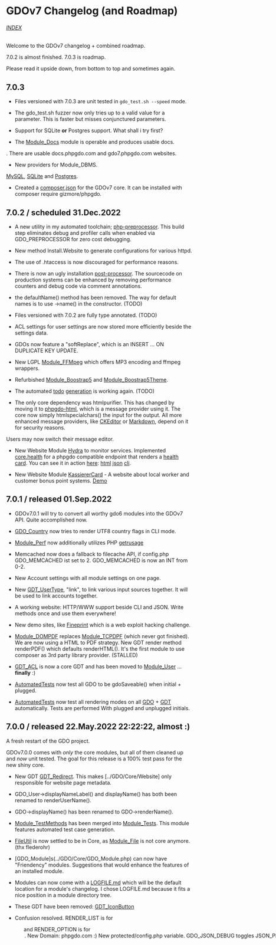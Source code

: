 # GDOv7 Changelog (and Roadmap)
###### [INDEX](./_GDO7_INDEX.md)

Welcome to the GDOv7 changelog + combined roadmap.

7.0.2 is almost finished. 7.0.3 is roadmap.

Please read it upside down, from bottom to top and sometimes again.


## 7.0.3

 - Files versioned with 7.0.3 are unit tested in `gdo_test.sh --speed` mode.
 
 - The gdo_test.sh fuzzer now only tries up to a valid value for a parameter. This is faster but misses conjunctured parameters.

 - Support for SQLite **or** Postgres support. What shall i try first?

 - The [Module_Docs](https://github.com/gizmore/phpgdo-docs) module is operable and produces usable docs.

 . There are usable docs.phpgdo.com and gdo7.phpgdo.com websites.

 - New providers for Module_DBMS.
 
 [MySQL](https://github.com/gizmore/phpgdo-dbms-mysql), [SQLite](https://github.com/gizmore/phpgdo-dbms-sqlite) and [Postgres](https://github.com/gizmore/phpgdo-dbms-postgres).
 
 - Created a [composer.json](../composer.json) for the GDOv7 core. It can be installed with composer require gizmore/phpgdo.


## 7.0.2 / scheduled 31.Dec.2022

 - A new utility in my automated toolchain; [php-preprocessor](https://github.com/gizmore/php-preprocessor). This build step eliminates debug and profiler calls when enabled via GDO_PREPROCESSOR for zero cost debugging.

 - New method Install.Website to generate configurations for various httpd.

 - The use of .htaccess is now discouraged for performance reasons.

 - There is now an ugly installation
[post-processor](https://github.com/gizmore/php-preprocessor).
The sourcecode on production systems can be enhanced by removing performance counters and debug code via comment annotations.

 - the defaultName() method has been removed. The way for default names is to use ->name() in the constructor. (TODO)

 - Files versioned with 7.0.2 are fully type annotated. (TODO)

 - ACL settings for user settings are now stored more efficiently beside the settings data.

 - GDOs now feature a "softReplace", which is an INSERT ... ON DUPLICATE KEY UPDATE.

 - New LGPL [Module_FFMpeg](https://github.com/gizmore/phpgdo-ffmpeg) which offers MP3 encoding and ffmpeg wrappers.

 - Refurbished [Module_Boostrap5](https://github.com/gizmore/phpgdo-bootstrap5) and [Module_Boostrap5Theme](https://github.com/gizmore/phpgdo-bootstrap5-theme).
 
 - The automated [todo](../gdo_todo.sh) [generation](GDO7_TODO_AUTO.md) is working again. (TODO)

 - The only core dependency was htmlpurifier. This has changed by moving it to [phpgdo-html](https://github.com/gizmore/phpgdo-html), which is a message provider using it. The core now simply htmlspecialchars() the input for the output. All more enhanced message providers, like [CKEditor](https://github.com/gizmore/phpgdo-ckeditor) or [Markdown](https://github.com/gizmore/phpgdo-markdown), depend on it for security reasons.
 
  Users may now switch their message editor.

 - New Website Module [Hydra](https://github.com/gizmore/phpgdo-hydra) to monitor services. Implemented [core.health](https://github.com/gizmore/phpgdo/blob/main/GDO/Core/Method/Health.php) for a phpgdo compatible endpoint that renders a [health card](https://github.com/gizmore/phpgdo/blob/main/GDO/Core/GDT_HealthCard.php). You can see it in action [here](https://kassierercard.org/core/health): [html](https://kassierercard.org/core/health?_fmt=html&_ajax=1) [json](https://kassierercard.org/core/health?_fmt=json) [cli](https://kassierercard.org/core/health?_fmt=cli).
 
 - New Website Module [KassiererCard](https://github.com/gizmore/phpgdo-kassierer-card) - A website about local worker and customer bonus point systems. [Demo](https://kassierercard.org)
 

## 7.0.1 / released 01.Sep.2022

 - GDOv7.0.1 will try to convert all worthy gdo6 modules into the GDOv7 API. Quite accomplished now.

 - [GDO_Country](https://github.com/gizmore/phpgdo-country/blob/main/GDO_Country.php#L93) now tries to render UTF8 country flags in CLI mode.

 - [Module_Perf](../GDO/Perf/Module_Perf.php) now additionally utilizes PHP [getrusage](https://www.php.net/manual/en/function.getrusage.php)

 - Memcached now does a fallback to filecache API, if config.php GDO_MEMCACHED ist set to 2. GDO_MEMCACHED is now an INT from 0-2.

 - New Account settings with all module settings on one page.

 - New [GDT_UserType](../GDO/User/GDT_UserType.php), "link", to link various input sources together. It will be used to link accounts together.

 - A working website: HTTP/WWW support beside CLI and JSON. Write methods once and use them everywhere!

 - New demo sites, like [Fineprint](https://fineprint.phpgdo.com) which is a web exploit hacking challenge.

 - [Module_DOMPDF](https://github.com/gizmore/phpgdo-dompdf) replaces [Module_TCPDPF](https://github.com/gizmore/phpgdo-dompdf) (which never got finished). We are now using a HTML to PDF strategy. New GDT render method renderPDF() which defaults renderHTML(). It's the first module to use composer as 3rd party library provider. (STALLED)
 
 - [GDT_ACL](../GDO/User/GDT_ACL.php) is now a core GDT and 
has been moved to
[Module_User](../GDO/User/Module_User.php) ... **finally** :)

 - [AutomatedTests](../GDO/Tests/Test/AutomatedTests)
now test all GDO to be gdoSaveable() when initial + plugged.

 - [AutomatedTests](../GDO/Tests/Test/AutomatedTests)
now test all rendering modes on all
[GDO](GDO7_GDO.md) + [GDT](GDO7_GDT.md) automatically.
Tests are performed With plugged and unplugged initials.


## 7.0.0 / released 22.May.2022 22:22:22, almost :)

A fresh restart of the GDO project.

GDOv7.0.0 comes with *only* the core modules, but all of them cleaned up and *now* unit tested. The goal for this release is a 100% test pass for the new shiny core.

 - New GDT [GDT_Redirect](../GDO/UI/GDT_Redirect.php). This makes [../GDO/Core/Website] only responsible for website page metadata.

 - GDO_User->displayNameLabel() and displayName() has both been renamed to renderUserName().
 
 - GDO->displayName() has been renamed to GDO->renderName().

 - [Module_TestMethods](https://github.com/gizmore/gdo6-test-methods) 
 has been merged into
 [Module_Tests](https://github.com/gizmore/phpgdo/tree/main/GDO/Tests).
 This module features automated test case generation.

 - [FileUtil](../GDO/Util/FileUtil.php) is now settled to be in Core, as [Module_File](https://github.com/gizmore/phpgdo-file) is not core anymore. (thx flederohr)

 - [GDO_Module]s(../GDO/Core/GDO_Module.php) can now have "Friendency" modules. Suggestions that would enhance the features of an installed module.

 - Modules can now come with a [LOGFILE.md](../GDO/Core/LOGFILE.md) which will be the default location for a module's changelog. I chose LOGFILE.md because it fits a nice position in a module directory tree.

 - These GDT have been removed: [GDT_IconButton](../)

 - Confusion resolved. RENDER_LIST is for <ul> and RENDER_OPTION is for <option>.

 - New Domain: phpgdo.com :)

 - New protected/config.php variable. GDO_JSON_DEBUG toggles JSON_PRETTY_PRINT globally. Defaults to false.

 - [Filewalker](https://github.com/gizmore/php-filewalker) is an own package now, independent from any dependency.
 
 - Support for the bower package manager has been dropped.

 - [GDO_User](../GDO/User/GDO_User.php) got these fields moved to separate modules via module setting engine; user_email, user_country, user_credits, user_gender, user_real_name, user_password and more...

 - [Module_Tests](https://github.com/gizmore/gdo6-tests) *is* now a core module. See [Module_TestMethods](https://github.com/gizmore/phpgdo-test-methods) for auto-generated testing. All test cases now pass for the very core and testing modules.

 - [Module_Cronjob](https://github.com/gizmore/phpgdo-cronjob) is *not* a core module anymore.

 - [Module_File](https://github.com/gizmore/phpgdo-file) is *not* a core module anymore. (thx flederohr)

 - [Module_CSS](https://github.com/gizmore/phpgdo-css) is *not* a core module anymore.

 - [Module_Javascript](https://github.com/gizmore/phpgdo-javascript) is *not* a core module anymore.

 - [Module_Country](https://github.com/gizmore/phpgdo-country) is *not* a core module anymore.

 - [Module_Mail](https://github.com/gizmore/phpgdo-mail) is *not* a core module anymore.
 
 - [Module_Admin](https://github.com/gizmore/gdo6-admin) *is* now a core module.
 
 - I am now making use of type annotations for scalar- and return values.

 - The core has been rewritten with better CLI and Chatbots in mind.
 
 - A slightly changed bunch of [core modules](../GDO/). As their stuff is almost always needed anyway. These do not require an additional module repository.
 
 - [Module_Websocket](../GDO/Websocket/Module Websocket.php) makes now use of the new rendering method `renderBinary` - seems perfect to fuse websocket szenarios with a binary GDT driven protocol.
 
 - There is no more global GDT_Response with hacks and quirks. Methods can return any GDT now. The response code is stored in Application.
 
 - [Module_Mail](https://github.com/gizmore/phpgdo-mail) now takes care of all email setting and configuration stuff. Users can approve emails on their behalf. No more email stuff in [Module_Account](https://github.com/gizmore/phpgdo-account) or elsewhere. Similiar goes for other user settings like password or last activity.
 
 - [Module_Mail](https://github.com/gizmore/phpgdo-mail) now needs a [Mailer Provider](https://github.com/gizmore/phpgdo-mailer) module to actually send mails. (TODO). Planned is to use own mailer until i find time to write a better 3rd party module.

 - [GDT](../GDO/Core/GDT.php) start completely blank without any attributes now. This is important to be able to serve (P)lain(O)ld(O)bjects.
 
 - [Methods](../GDO/Core/Method.php) may now return a GDT, a string or null/none.
 
 - [GDO](../GDO/Core/GDO.php) now inherits from [GDT](../GDO/Core/GDT.php). This means you can return it as a result and call rendering on it.

 - [New License](../LICENSE)! GDOv7 is now my exclusive own property. Of course you can still fork, use and enhance [GDOv6](https://github.com/gizmore/gdo6).
